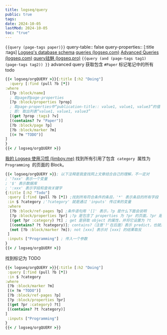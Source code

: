 ```yaml
---
title: logseq/query
public: true
tags:
date: 2024-10-05
lastMod: 2024-10-05
toc: "true"
---
```


`{{query (page-tags paper)}}`
query-table:: false
query-properties:: [:title :tags]
[Logseq's database schema](https://github.com/logseq/logseq/blob/master/deps/db/src/logseq/db/schema.cljs)
[queries (logseq.com)](https://docs.logseq.com/#/page/queries)
[Advanced Queries (logseq.com)](https://docs.logseq.com/#/page/Advanced%20Queries)
[query祛魅 (logseq.pro)](https://logseq.pro/#/page/query%E7%A5%9B%E9%AD%85)
`{{query (and (page-tags tag1) (page-tags tag2)) }}`
advanced query
获取包含 `#Paper` 标记笔记中的所有 todo
```clojure
{{< logseq/orgQUERY >}}{:title [:h2 "Doing"]
  :query [:find (pull ?b [*])
:where
  [?p :block/name]
  ; 取page的page-properties
  [?p :block/properties ?prop]
  ; 取page-properties中“publication-title:: value1, value1, value3”的值
  ; 即: 取出列表“value1, value1, value3”
  [(get ?prop :tags) ?v] 
  [(contains? ?v "Paper")]
  [?b :block/page ?p]
  [?b :block/marker ?m]
  [(= ?m "TODO")]
]
}
{{< / logseq/orgQUERY >}}
```
[我的 Logseq 使用习惯 (limboy.me)](https://limboy.me/posts/logseq/)
找到所有引用了包含  `category`  属性为  `Programming`  的页面的 Block。
``` clojure
{{< logseq/orgQUERY >}}; 以下注释是我查找网上文章结合自己的理解，不一定对
; '?xxx' 表示一个变量
; '$' 表示数据库
; ':xxx' 表示字段和查询关键字
{:title [:h2 "Todo"]
 :query [:find (pull ?b [*]) ;找到所有符合条件的条目，'*' 表示条目的所有字段
 :in $ ?category ;'?category' 就是通过 'inputs' 传过来的变量
 :where
  [?b :block/ref-pages ?p] ;条件语句用 '[]' 表示，?p 是什么下面会说明
  [?p :block/properties ?pr] ;?p 是包含了 properties 为 ?pr 的页面，?pr 是什么，下面会说明
  [(get ?pr :category) ?t] ; get 是获取 object 的属性，并将它设置为 ?t
  [(contains? ?t ?category)]; contains?（注意'?'在后面）表示 predict，也就是符合特定条件
  (not [?b :block/marker ?m]); not [xxx] 表示对 [xxx] 的结果取反
 ]
 :inputs ["Programming"] ; 传入一个参数
}
{{< / logseq/orgQUERY >}}
```
找到标记为 TODO
``` clojure
{{< logseq/orgQUERY >}}{:title [:h2 "Doing"]
 :query [:find (pull ?b [*])
 :in $ ?category
:where
 [?b :block/marker ?m]
 [(= ?m "TODO")]
 [?b :block/ref-pages ?p]
 [?p :block/properties ?pr]
 [(get ?pr :category) ?t]
 [(contains? ?t ?category)]
]
 :inputs ["Programming"]
}
{{< / logseq/orgQUERY >}}
```

